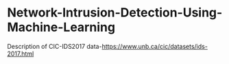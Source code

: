 # Network-Intrusion-Detection-Using-Machine-Learning
Description of CIC-IDS2017 data-https://www.unb.ca/cic/datasets/ids-2017.html
